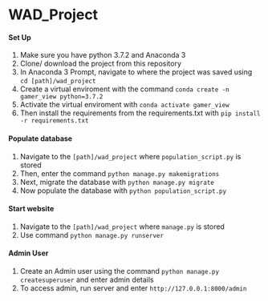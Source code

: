 # WAD_Project

#### Set Up
1. Make sure you have python 3.7.2 and Anaconda 3
2. Clone/ download the project from this repository
3. In Anaconda 3 Prompt, navigate to where the project was saved using `cd [path]/wad_project`
4. Create a virtual enviroment with the command `conda create -n gamer_view python=3.7.2`
5. Activate the virtual enviroment with `conda activate gamer_view`
6. Then install the requirements from the requirements.txt with `pip install -r requirements.txt`

#### Populate database
1. Navigate to the `[path]/wad_project` where `population_script.py` is stored
2. Then, enter the command `python manage.py makemigrations`
3. Next, migrate the database with `python manage.py migrate`
4. Now populate the database with `python population_script.py`

#### Start website
1. Navigate to the `[path]/wad_project` where `manage.py` is stored
2. Use command `python manage.py runserver`
 
#### Admin User
1.  Create an Admin user using the command `python manage.py createsuperuser` and enter admin details
2.	To access admin, run server and enter `http://127.0.0.1:8000/admin`
